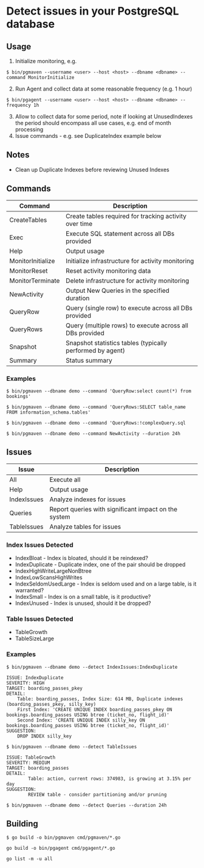 # Detect issues in your PostgreSQL database

## Usage

1. Initialize monitoring, e.g.

`$ bin/pgmaven --username <user> --host <host> --dbname <dbname> --command MonitorInitialize`

2. Run Agent and collect data at some reasonable frequency (e.g. 1 hour)

`$ bin/pgagent --username <user> --host <host> --dbname <dbname> --frequency 1h`

3. Allow to collect data for some period, note if looking at UnusedIndexes the period should encompass all use cases, e.g. end of month processing
4. Issue commands - e.g. see DuplicateIndex example below

## Notes
- Clean up Duplicate Indexes before reviewing Unused Indexes

## Commands

|Command|Description|
|-------|-----------|
|CreateTables|Create tables required for tracking activity over time|
|Exec|Execute SQL statement across all DBs provided|
|Help|Output usage|
|MonitorInitialize|Initialize infrastructure for activity monitoring|
|MonitorReset|Reset activity monitoring data|
|MonitorTerminate|Delete infrastructure for activity monitoring|
|NewActivity|Output New Queries in the specified duration|
|QueryRow|Query (single row) to execute across all DBs provided|
|QueryRows|Query (multiple rows) to execute across all DBs provided|
|Snapshot|Snapshot statistics tables (typically performed by agent)|
|Summary|Status summary|

### Examples

`$ bin/pgmaven --dbname demo --command 'QueryRow:select count(*) from bookings'`

`$ bin/pgmaven --dbname demo --command 'QueryRows:SELECT table_name FROM information_schema.tables'`

`$ bin/pgmaven --dbname demo --command 'QueryRows:!complexQuery.sql`

`$ bin/pgmaven --dbname demo --command NewActivity --duration 24h`

## Issues

|Issue|Description|
|-----|-----------|
|All|Execute all|
|Help|Output usage|
|IndexIssues|Analyze indexes for issues|
|Queries|Report queries with significant impact on the system|
|TableIssues|Analyze tables for issues|

### Index Issues Detected
 - IndexBloat - Index is bloated, should it be reindexed?
 - IndexDuplicate - Duplicate index, one of the pair should be dropped
 - IndexHighWriteLargeNonBtree
 - IndexLowScansHighWrites
 - IndexSeldomUsedLarge - Index is seldom used and on a large table, is it warranted?
 - IndexSmall - Index is on a small table, is it productive?
 - IndexUnused - Index is unused, should it be dropped?

### Table Issues Detected
 - TableGrowth
 - TableSizeLarge

### Examples

`$ bin/pgmaven --dbname demo --detect IndexIssues:IndexDuplicate`

    ISSUE: IndexDuplicate
    SEVERITY: HIGH
    TARGET: boarding_passes_pkey
    DETAIL:
    	Table: boarding_passes, Index Size: 614 MB, Duplicate indexes (boarding_passes_pkey, silly_key)
    	First Index: 'CREATE UNIQUE INDEX boarding_passes_pkey ON bookings.boarding_passes USING btree (ticket_no, flight_id)'
    	Second Index: 'CREATE UNIQUE INDEX silly_key ON bookings.boarding_passes USING btree (ticket_no, flight_id)'
    SUGGESTION:
    	DROP INDEX silly_key

`$ bin/pgmaven --dbname demo --detect TableIssues`

    ISSUE: TableGrowth
    SEVERITY: MEDIUM
    TARGET: boarding_passes
    DETAIL:
            Table: action, current rows: 374983, is growing at 3.15% per day
    SUGGESTION:
            REVIEW table - consider partitioning and/or pruning

`$ bin/pgmaven --dbname demo --detect Queries --duration 24h`


## Building

`$ go build -o bin/pgmaven cmd/pgmaven/*.go`

`go build -o bin/pgagent cmd/pgagent/*.go`

`go list -m -u all`
